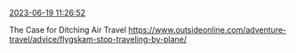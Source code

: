 [2023-06-19 11:26:52](https://mstdn.social/@hill_wanderer/110570636091920834)

The Case for Ditching Air Travel <a href="https://www.outsideonline.com/adventure-travel/advice/flygskam-stop-traveling-by-plane/" target="_blank" rel="nofollow noopener noreferrer" translate="no">https://www.outsideonline.com/adventure-travel/advice/flygskam-stop-traveling-by-plane/</a>